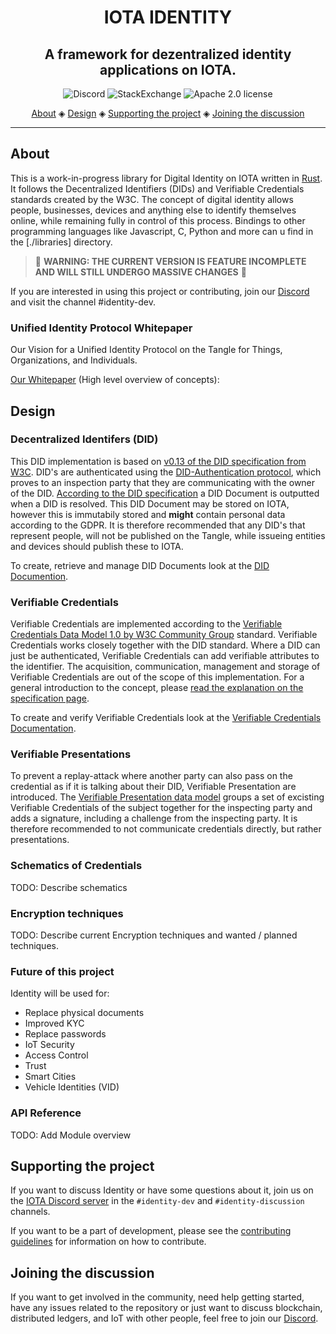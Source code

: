 <h1 align="center">
  IOTA IDENTITY
</h1>

<h2 align="center">A framework for dezentralized identity applications on IOTA.</h2>

<p align="center">
  <a href="https://discord.iota.org/" style="text-decoration:none;"><img src="https://img.shields.io/badge/Discord-9cf.svg?logo=discord" alt="Discord"></a>
  <a href="https://iota.stackexchange.com/" style="text-decoration:none;"><img src="https://img.shields.io/badge/StackExchange-9cf.svg?logo=stackexchange" alt="StackExchange"></a>
  <a href="https://github.com/iotaledger/identity.rs/blob/master/LICENSE" style="text-decoration:none;"><img src="https://img.shields.io/github/license/iotaledger/bee.svg" alt="Apache 2.0 license"></a>
</p>

<p align="center">
  <a href="#about">About</a> ◈
  <a href="#design">Design</a> ◈
  <a href="#supporting-the-project">Supporting the project</a> ◈
  <a href="#joining-the-discussion">Joining the discussion</a>
</p>

---

## About
This is a work-in-progress library for Digital Identity on IOTA written in [Rust](https://www.rust-lang.org/). It follows the Decentralized Identifiers (DIDs) and Verifiable Credentials standards created by the W3C. The concept of digital identity allows people, businesses, devices and anything else to identify themselves online, while remaining fully in control of this process. Bindings to other programming languages like Javascript, C, Python and more can u find in the [./libraries] directory.


> 🚧 **WARNING: THE CURRENT VERSION IS FEATURE INCOMPLETE AND WILL STILL UNDERGO MASSIVE CHANGES** 🚧

If you are interested in using this project or contributing, join our [Discord](https://discord.iota.org) and visit the channel #identity-dev. 


### Unified Identity Protocol Whitepaper
Our Vision for a Unified Identity Protocol on the Tangle for Things, Organizations, and Individuals.

[Our Whitepaper](https://files.iota.org/comms/IOTA_The_Case_for_a_Unified_Identity.pdf) (High level overview of concepts):


## Design

### Decentralized Identifers (DID)

This DID implementation is based on [v0.13 of the DID specification from W3C](https://w3c-ccg.github.io/did-spec/).
DID's are authenticated using the [DID-Authentication protocol](https://github.com/WebOfTrustInfo/rwot6-santabarbara/blob/master/final-documents/did-auth.md), which proves to an inspection party that they are communicating with the owner of the DID.
[According to the DID specification](https://w3c-ccg.github.io/did-spec/#did-documents) a DID Document is outputted when a DID is resolved. 
This DID Document may be stored on IOTA, however this is immutabily stored and **might** contain personal data according to the GDPR. 
It is therefore recommended that any DID's that represent people, will not be published on the Tangle, while issueing entities and devices should publish these to IOTA. 

To create, retrieve and manage DID Documents look at the [DID Documention](src/DID/README.md).

### Verifiable Credentials 

Verifiable Credentials are implemented according to the [Verifiable Credentials Data Model 1.0 by W3C Community Group](https://www.w3.org/TR/vc-data-model/) standard.
Verifiable Credentials works closely together with the DID standard. Where a DID can just be authenticated, Verifiable Credentials can add verifiable attributes to the identifier. 
The acquisition, communication, management and storage of Verifiable Credentials are out of the scope of this implementation. 
For a general introduction to the concept, please [read the explanation on the specification page](https://www.w3.org/TR/vc-data-model/#what-is-a-verifiable-credential).

To create and verify Verifiable Credentials look at the [Verifiable Credentials Documentation](src/VC/README.md).

### Verifiable Presentations

To prevent a replay-attack where another party can also pass on the credential as if it is talking about their DID, Verifiable Presentation are introduced. 
The [Verifiable Presentation data model](https://www.w3.org/TR/vc-data-model/#presentations) groups a set of excisting Verifiable Credentials of the subject together for the inspecting party and adds a signature, including a challenge from the inspecting party. It is therefore recommended to not communicate credentials directly, but rather presentations.

### Schematics of Credentials

TODO: Describe schematics

### Encryption techniques

TODO: Describe current Encryption techniques and wanted / planned techniques.

### Future of this project

Identity will be used for:
- Replace physical documents
- Improved KYC
- Replace passwords
- IoT Security
- Access Control
- Trust
- Smart Cities
- Vehicle Identities (VID)

### API Reference

TODO: Add Module overview


## Supporting the project

If you want to discuss Identity or have some questions about it, join us on the
[IOTA Discord server](https://discord.iota.org/) in the `#identity-dev` and
`#identity-discussion` channels.

If you want to be a part of development, please see the [contributing guidelines](.github/CONTRIBUTING.md) for information on how to contribute.

## Joining the discussion

If you want to get involved in the community, need help getting started, have any issues related to the repository or just want to discuss blockchain, distributed ledgers, and IoT with other people, feel free to join our [Discord](https://discord.iota.org/).
